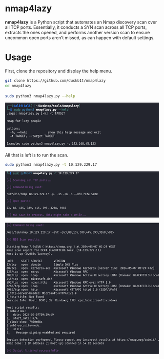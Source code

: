 # nmap4lazy

**nmap4lazy** is a Python script that automates an Nmap discovery scan over all TCP ports. Essentially, it conducts a SYN scan across all TCP ports, extracts the ones opened, and performs another version scan to ensure uncommon open ports aren't missed, as can happen with default settings.

# Usage

First, clone the repository and display the help menu.

```bash
git clone https://github.com/duskb1t/nmap4lazy
cd nmap4lazy

sudo python3 nmap4lazy.py --help
```

![Untitled](images/helpmenu.png)

All that is left is to run the scan.

```bash
sudo python3 nmap4lazy.py -t 10.129.229.17
```

![Untitled](images/output1.png)

![Untitled](images/output2.png)
